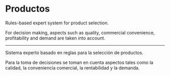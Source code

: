 # Productos

Rules-based expert system for product selection.

For decision making, aspects such as quality, commercial convenience, profitability and demand are taken into account. 

------------------------------------------------------------------------------------------------------------------------

Sistema experto basado en reglas para la selección de productos.

Para la toma de decisiones se toman en cuenta aspectos tales como la calidad, la conveniencia comercial, la rentabilidad y la demanda.
